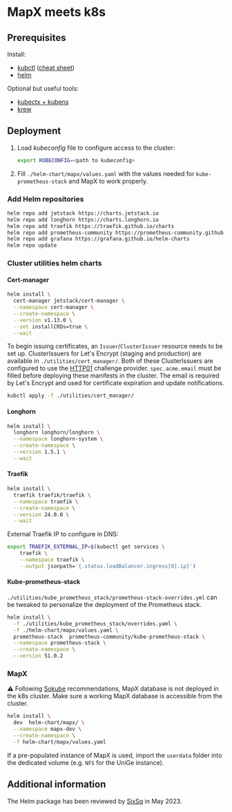 # MapX meets k8s

## Prerequisites

Install:

- [kubctl](https://kubernetes.io/docs/tasks/tools/#kubectl) ([cheat sheet](https://kubernetes.io/docs/reference/kubectl/cheatsheet/))
- [helm](https://helm.sh/docs/intro/install/)

Optional but useful tools:

- [kubectx + kubens](https://github.com/ahmetb/kubectx#installation)
- [krew](https://krew.sigs.k8s.io/docs/user-guide/setup/install/)

## Deployment

1. Load _kubeconfig_ file to configure access to the cluster:

   ```sh
   export KUBECONFIG=<path to kubeconfig>
   ```

2. Fill `./helm-chart/mapx/values.yaml` with the values needed for `kube-prometheus-stack` and MapX to work properly.

### Add Helm repositories

```sh
helm repo add jetstack https://charts.jetstack.io
helm repo add longhorn https://charts.longhorn.io
helm repo add traefik https://traefik.github.io/charts
helm repo add prometheus-community https://prometheus-community.github.io/helm-charts
helm repo add grafana https://grafana.github.io/helm-charts
helm repo update
```

### Cluster utilities helm charts

#### Cert-manager

```sh
helm install \
  cert-manager jetstack/cert-manager \
  --namespace cert-manager \
  --create-namespace \
  --version v1.13.0 \
  --set installCRDs=true \
  --wait
```

To begin issuing certificates, an `Issuer`/`ClusterIssuer` resource needs to be set up.
ClusterIssuers for Let's Encrypt (staging and production) are available in `./utilities/cert_manager/`.
Both of these ClusterIssuers are configured to use the [HTTP01](https://cert-manager.io/docs/configuration/acme/http01/) challenge provider.
`spec.acme.email` must be filled before deploying these manifests in the cluster. The email is required by Let's Encrypt and used for certificate expiration and update notifications.

```sh
kubctl apply -f ./utilities/cert_manager/
```

#### Longhorn

```sh
helm install \
  longhorn longhorn/longhorn \
  --namespace longhorn-system \
  --create-namespace \
  --version 1.5.1 \
  --wait
```

#### Traefik

```sh
helm install \
  traefik traefik/traefik \
  --namespace traefik \
  --create-namespace \
  --version 24.0.0 \
  --wait
```

External Traefik IP to configure in DNS:

```sh
export TRAEFIK_EXTERNAL_IP=$(kubectl get services \
    traefik \
    --namespace traefik \
    --output jsonpath='{.status.loadBalancer.ingress[0].ip}')
```

#### Kube-prometheus-stack

`./utilities/kube_prometheus_stack/prometheus-stack-overrides.yml` can be tweaked to personalize the deployment of the Prometheus stack.

```sh
helm install \
  -f ./utilities/kube_prometheus_stack/overrides.yaml \
  -f ./helm-chart/mapx/values.yaml \
  prometheus-stack  prometheus-community/kube-prometheus-stack \
  --namespace prometheus-stack \
  --create-namespace \
  --version 51.0.2 
```

### MapX

⚠ Following [Sokube](https://www.sokube.io/en/home) recommendations, MapX database is not deployed in the k8s cluster. Make sure a working MapX database is accessible from the cluster.

```sh
helm install \
  dev  helm-chart/mapx/ \
  --namespace mapx-dev \
  --create-namespace \
  -f helm-chart/mapx/values.yaml
```

If a pre-populated instance of MapX is used, import the `userdata` folder into the dedicated volume (e.g. `NFS` for the UniGe instance).

## Additional information

The Helm package has been reviewed by [SixSq](https://sixsq.com/) in May 2023.
